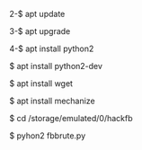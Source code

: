 2-$ apt update

3-$ apt upgrade

4-$ apt install python2

$ apt install python2-dev

$ apt install wget

$ apt install mechanize

$ cd /storage/emulated/0/hackfb

$ pyhon2 fbbrute.py
